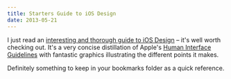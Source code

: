 ```yaml
---
title: Starters Guide to iOS Design
date: 2013-05-21
---
```



I just read an [interesting and thorough guide to iOS Design](http://taybenlor.com/2013/05/21/designing-for-ios.html) – it's well worth checking out. It's a very concise distillation of Apple's [Human Interface Guidelines](http://developer.apple.com/library/ios/#documentation/userexperience/conceptual/mobilehig/Introduction/Introduction.html) with fantastic graphics illustrating the different points it makes.

Definitely something to keep in your bookmarks folder as a quick reference.


  